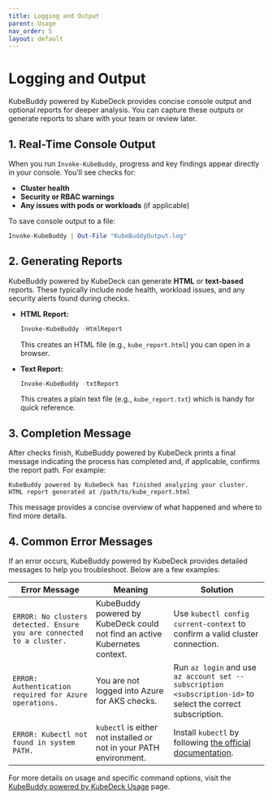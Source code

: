 ```yaml
---
title: Logging and Output
parent: Usage
nav_order: 5
layout: default
---
```


# Logging and Output

KubeBuddy powered by KubeDeck provides concise console output and optional reports for deeper analysis. You can capture these outputs or generate reports to share with your team or review later.

## 1. Real-Time Console Output

When you run `Invoke-KubeBuddy`, progress and key findings appear directly in your console. You’ll see checks for:

- **Cluster health**
- **Security or RBAC warnings**
- **Any issues with pods or workloads** (if applicable)

To save console output to a file:

```powershell
Invoke-KubeBuddy | Out-File "KubeBuddyOutput.log"
```

## 2. Generating Reports

KubeBuddy powered by KubeDeck can generate **HTML** or **text-based** reports. These typically include node health, workload issues, and any security alerts found during checks.

- **HTML Report:**

  ```powershell
  Invoke-KubeBuddy -HtmlReport
  ```
  
  This creates an HTML file (e.g., `kube_report.html`) you can open in a browser.

- **Text Report:**

  ```powershell
  Invoke-KubeBuddy -txtReport
  ```
  
  This creates a plain text file (e.g., `kube_report.txt`) which is handy for quick reference.

## 3. Completion Message

After checks finish, KubeBuddy powered by KubeDeck prints a final message indicating the process has completed and, if applicable, confirms the report path. For example:

```
KubeBuddy powered by KubeDeck has finished analyzing your cluster.
HTML report generated at /path/to/kube_report.html
```

This message provides a concise overview of what happened and where to find more details.

## 4. Common Error Messages

If an error occurs, KubeBuddy powered by KubeDeck provides detailed messages to help you troubleshoot. Below are a few examples:

| Error Message                                                       | Meaning                                                                   | Solution                                                                                                        |
|--------------------------------------------------------------------|---------------------------------------------------------------------------|-----------------------------------------------------------------------------------------------------------------|
| `ERROR: No clusters detected. Ensure you are connected to a cluster.` | KubeBuddy powered by KubeDeck could not find an active Kubernetes context.                    | Use `kubectl config current-context` to confirm a valid cluster connection.                                      |
| `ERROR: Authentication required for Azure operations.`             | You are not logged into Azure for AKS checks.                             | Run `az login` and use `az account set --subscription <subscription-id>` to select the correct subscription.     |
| `ERROR: Kubectl not found in system PATH.`                         | `kubectl` is either not installed or not in your PATH environment.        | Install `kubectl` by following [the official documentation](https://kubernetes.io/docs/tasks/tools/).           |
For more details on usage and specific command options, visit the [KubeBuddy powered by KubeDeck Usage](../index.md) page.
